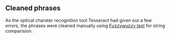 ## Cleaned phrases

As the optical charater recognition tool Tesseract had given out a few errors, the phrases were cleaned manually using [Fuzzywuzzy test](https://github.com/petermr/pyamiimage/blob/main/dictionaries/fuzzywuzzy.ipynb) for string comparision.
